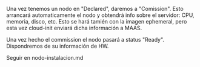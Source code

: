 Una vez tenemos un nodo en "Declared", daremos a "Comission".
Esto arrancará automaticamente el nodo y obtendrá info sobre el servidor: CPU, memoria, disco, etc.
Esto se hará tamién con la imagen ephemeral, pero esta vez cloud-init enviará dicha información a MAAS.

Una vez hecho el commission el nodo pasará a status "Ready".
Dispondremos de su información de HW.


Seguir en nodo-instalacion.md
